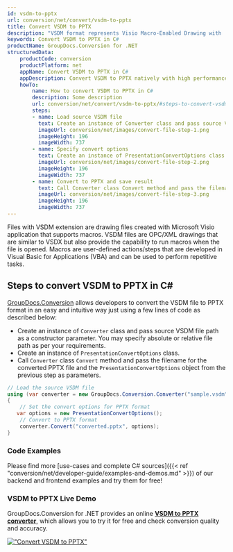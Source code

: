 ```yaml
---
id: vsdm-to-pptx
url: conversion/net/convert/vsdm-to-pptx
title: Convert VSDM to PPTX
description: "VSDM format represents Visio Macro-Enabled Drawing with .vsdm extension. Learn how to convert VSDM to PPTX file programmatically in C# language using GroupDocs.Conversion for .NET library."
keywords: Convert VSDM to PPTX in C#
productName: GroupDocs.Conversion for .NET
structuredData:
    productCode: conversion
    productPlatform: net
    appName: Convert VSDM to PPTX in C#
    appDescription: Convert VSDM to PPTX natively with high performance using C# language and server side GroupDocs.Conversion for .NET APIs, without the use of any software like Microsoft or Open Office.
    howTo:
        name: How to convert VSDM to PPTX in C# 
        description: Some description
        url: conversion/net/convert/vsdm-to-pptx/#steps-to-convert-vsdm-to-pptx-in-c
        steps:
        - name: Load source VSDM file 
          text: Create an instance of Converter class and pass source VSDM file path as a constructor parameter. You may specify absolute or relative file path as per your requirements. 
          imageUrl: conversion/net/images/convert-file-step-1.png
          imageHeight: 196
          imageWidth: 737
        - name: Specify convert options 
          text: Create an instance of PresentationConvertOptions class.
          imageUrl: conversion/net/images/convert-file-step-2.png
          imageHeight: 196
          imageWidth: 737
        - name: Convert to PPTX and save result 
          text: Call Converter class Convert method and pass the filename for the converted HTML file and the PresentationConvertOptions object from the previous step as parameters.
          imageUrl: conversion/net/images/convert-file-step-3.png
          imageHeight: 196
          imageWidth: 737
---
```


Files with VSDM extension are drawing files created with Microsoft Visio application that supports macros. VSDM files are OPC/XML drawings that are similar to VSDX but also provide the capability to run macros when the file is opened. Macros are user-defined actions/steps that are developed in Visual Basic for Applications (VBA) and can be used to perform repetitive tasks.

## Steps to convert VSDM to PPTX in C#

[GroupDocs.Conversion](https://products.groupdocs.com/conversion/net) allows developers to convert the VSDM file to PPTX format in an easy and intuitive way just using a few lines of code as described below:

* Create an instance of `Converter` class and pass source VSDM file path as a constructor parameter. You may specify absolute or relative file path as per your requirements. 
* Create an instance of `PresentationConvertOptions` class.
* Call `Converter` class `Convert` method and pass the filename for the converted PPTX file and the `PresentationConvertOptions` object from the previous step as parameters.

```csharp
// Load the source VSDM file
using (var converter = new GroupDocs.Conversion.Converter("sample.vsdm"))
{
    // Set the convert options for PPTX format
   var options = new PresentationConvertOptions();
    // Convert to PPTX format
    converter.Convert("converted.pptx", options);
}
```

### Code Examples

Please find more [use-cases and complete C# sources]({{< ref "conversion/net/developer-guide/examples-and-demos.md" >}}) of our backend and frontend examples and try them for free!

### VSDM to PPTX Live Demo

GroupDocs.Conversion for .NET provides an online [**VSDM to PPTX converter**](https://products.groupdocs.app/conversion/vsdm-to-pptx), which allows you to try it for free and check conversion quality and accuracy.

[!["Convert VSDM to PPTX"](conversion/net/images/convert-to-pptx/convert-vsdm-to-pptx.png)](https://products.groupdocs.app/conversion/vsdm-to-pptx)